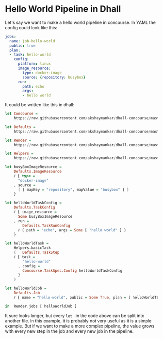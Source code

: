 # Hello World Pipeline in Dhall

Let's say we want to make a hello world pipeline in concourse. In YAML the config could look like this:

```yaml
jobs:
  name: job-hello-world
  public: true
  plan:
  - task: hello-world
    config:
      platform: linux
      image_resource:
        type: docker-image
        source: {repository: busybox}
      run:
        path: echo
        args:
        - hello world
```
It could be written like this in dhall:

```haskell
let Concourse =
    https://raw.githubusercontent.com/akshaymankar/dhall-concourse/master/types/package.dhall sha256:e650572bc57dd08b210ee556a47dc73528b10d15646517c924fcd34d7dc7c05d

let Defaults =
    https://raw.githubusercontent.com/akshaymankar/dhall-concourse/master/defaults/package.dhall sha256:c8d049dbb874ec4c853d2b481a34c5cf5aa63fb2e498a48ada5a11044062f741

let Render =
    https://raw.githubusercontent.com/akshaymankar/dhall-concourse/master/render/package.dhall sha256:f85b5de5d16e8a465765a9828be987237e023acacad4e0647319a058b7365c64

let Helpers =
    https://raw.githubusercontent.com/akshaymankar/dhall-concourse/master/helpers/package.dhall sha256:0e187d36c53f92d23ba80971777484f9130be2a2b5a9d9911cb5956f8cfccb72

let busyBoxImageResource =
    Defaults.ImageResource
    ⫽ { type =
      "docker-image"
    , source =
      [ { mapKey = "repository", mapValue = "busybox" } ]
    }

let helloWorldTaskConfig =
    Defaults.TaskConfig
    ⫽ { image_resource =
      Some busyBoxImageResource
    , run =
        Defaults.TaskRunConfig
      ⫽ { path = "echo", args = Some [ "hello world" ] }
    }

let helloWorldTask =
    Helpers.basicTask
    (   Defaults.TaskStep
    ⫽ { task =
        "hello-world"
      , config =
        Concourse.TaskSpec.Config helloWorldTaskConfig
      }
    )

let helloWorldJob =
    Defaults.Job
    ⫽ { name = "hello-world", public = Some True, plan = [ helloWorldTask ] }

in  Render.jobs [ helloWorldJob ]
```

It sure looks longer, but every `let ` in the code above can be split into another file. In this example, it is probably not very useful as it is a simple example. But if we want to make a more complex pipeline, the value grows with every new step in the job and every new job in the pipeline.
